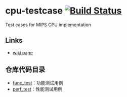 # cpu-testcase [![Build Status](https://travis-ci.org/z4yx/cpu-testcase.svg?branch=master)](https://travis-ci.org/z4yx/cpu-testcase)

Test cases for MIPS CPU implementation

## Links
 * [wiki page](https://github.com/xyongcn/LoongsonCsprj2017)

## 仓库代码目录
 * [func_test](func_test/readme.md)：功能测试用例
 * [perf_test](perf_test)：性能测试用例
